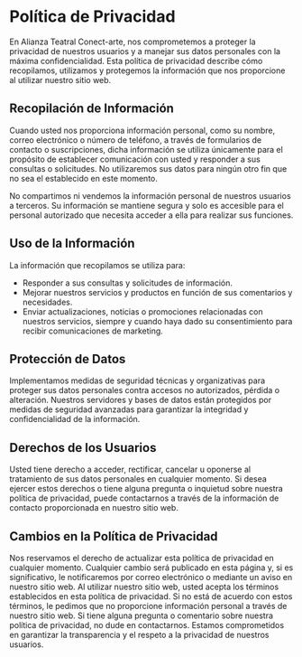 
# Política de Privacidad

En Alianza Teatral Conect-arte, nos comprometemos a proteger la privacidad de nuestros usuarios y a manejar sus datos personales con la máxima confidencialidad. 
Esta política de privacidad describe cómo recopilamos, utilizamos y protegemos la información que nos proporcione al utilizar nuestro sitio web.

## Recopilación de Información

Cuando usted nos proporciona información personal, como su nombre, correo electrónico o número de teléfono, a través de formularios de contacto o suscripciones, 
dicha información se utiliza únicamente para el propósito de establecer comunicación con usted y responder a sus consultas o solicitudes. 
No utilizaremos sus datos para ningún otro fin que no sea el establecido en este momento.

No compartimos ni vendemos la información personal de nuestros usuarios a terceros. Su información se mantiene segura y solo es accesible para el personal autorizado que necesita acceder a ella para realizar sus funciones.

## Uso de la Información

La información que recopilamos se utiliza para:

- Responder a sus consultas y solicitudes de información.
- Mejorar nuestros servicios y productos en función de sus comentarios y necesidades.
- Enviar actualizaciones, noticias o promociones relacionadas con nuestros servicios, siempre y cuando haya dado su consentimiento para recibir comunicaciones de marketing.

## Protección de Datos

Implementamos medidas de seguridad técnicas y organizativas para proteger sus datos personales contra accesos no autorizados, pérdida o alteración. 
Nuestros servidores y bases de datos están protegidos por medidas de seguridad avanzadas para garantizar la integridad y confidencialidad de la información.

## Derechos de los Usuarios

Usted tiene derecho a acceder, rectificar, cancelar u oponerse al tratamiento de sus datos personales en cualquier momento. 
Si desea ejercer estos derechos o tiene alguna pregunta o inquietud sobre nuestra política de privacidad, puede contactarnos a través de la información de contacto proporcionada en nuestro sitio web.

## Cambios en la Política de Privacidad

Nos reservamos el derecho de actualizar esta política de privacidad en cualquier momento. Cualquier cambio será publicado en esta página y, si es significativo, le notificaremos por correo electrónico o mediante un aviso en nuestro sitio web.
Al utilizar nuestro sitio web, usted acepta los términos establecidos en esta política de privacidad. Si no está de acuerdo con estos términos, le pedimos que no proporcione información personal a través de nuestro sitio web.
Si tiene alguna pregunta o comentario sobre nuestra política de privacidad, no dude en contactarnos. Estamos comprometidos en garantizar la transparencia y el respeto a la privacidad de nuestros usuarios.

